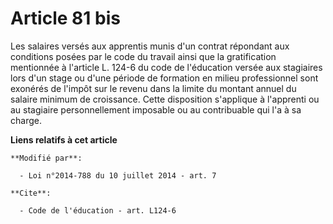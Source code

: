 # Article 81 bis

Les salaires versés aux apprentis munis d'un contrat répondant aux conditions posées par le code du travail ainsi que la
gratification mentionnée à l'article L. 124-6 du code de l'éducation versée aux stagiaires lors d'un stage ou d'une période
de formation en milieu professionnel sont exonérés de l'impôt sur le revenu dans la limite du montant annuel du salaire
minimum de croissance. Cette disposition s'applique à l'apprenti ou au stagiaire personnellement imposable ou au contribuable
qui l'a à sa charge.

**Liens relatifs à cet article**

	**Modifié par**:

	  - Loi n°2014-788 du 10 juillet 2014 - art. 7

	**Cite**:

	  - Code de l'éducation - art. L124-6
